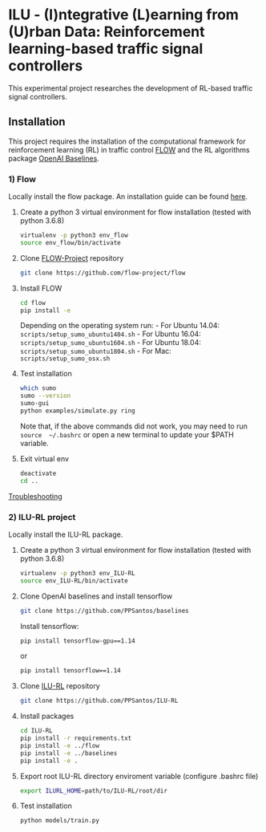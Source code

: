 # ILU - (I)ntegrative (L)earning from (U)rban Data: Reinforcement learning-based traffic signal controllers

This experimental project researches the development of RL-based traffic signal controllers.

## Installation 
This project requires the installation of the computational framework for reinforcement learning (RL) in traffic control [FLOW](https://github.com/flow-project/flow) and the RL algorithms package [OpenAI Baselines](https://github.com/openai/baselines).

### 1) Flow 
Locally install the flow package. An installation guide can be found [here](https://flow.readthedocs.io/en/latest/flow_setup.html).
 1. Create a python 3 virtual environment for flow installation (tested with python 3.6.8)
	```bash
	virtualenv -p python3 env_flow
	source env_flow/bin/activate
	```
 2. Clone [FLOW-Project](https://github.com/flow-project/flow) repository
	```bash
	git clone https://github.com/flow-project/flow
	```
 3. Install FLOW
	```bash
	cd flow
	pip install -e
	```
	Depending on the operating system run:
		- For Ubuntu 14.04: ```scripts/setup_sumo_ubuntu1404.sh```
		- For Ubuntu 16.04: ```scripts/setup_sumo_ubuntu1604.sh```
		- For Ubuntu 18.04: ```scripts/setup_sumo_ubuntu1804.sh```
		- For Mac: ```scripts/setup_sumo_osx.sh```

4. Test installation		
	```bash
	which sumo
	sumo --version
	sumo-gui
	python examples/simulate.py ring
	```
	Note that, if the above commands did not work, you may need to run `source  ~/.bashrc` or open a 		new terminal to update your $PATH variable.
5. Exit virtual env	
	```bash
	deactivate
	cd ..
	```
 [Troubleshooting](https://flow.readthedocs.io/en/latest/flow_setup.html)
	
### 2) ILU-RL project
Locally install the ILU-RL package.
 1. Create a python 3 virtual environment for flow installation (tested with python 3.6.8)
	```bash
	virtualenv -p python3 env_ILU-RL
	source env_ILU-RL/bin/activate
	```
 2. Clone OpenAI baselines and install tensorflow
	```bash
	git clone https://github.com/PPSantos/baselines
	```
	Install tensorflow:
	```bash
	pip install tensorflow-gpu==1.14
	```
	or
	```bash
	pip install tensorflow==1.14
	```
 3. Clone [ILU-RL](https://github.com/PPSantos/ILU-RL) repository
	```bash
	git clone https://github.com/PPSantos/ILU-RL
	```
4. Install packages
	```bash
	cd ILU-RL
	pip install -r requirements.txt
	pip install -e ../flow
	pip install -e ../baselines
	pip install -e .
	```
4. Export root ILU-RL directory enviroment variable (configure .bashrc file)
	```bash
	export ILURL_HOME=path/to/ILU-RL/root/dir
	```
5. Test installation
	```bash
	python models/train.py 
	```